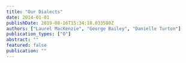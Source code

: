 ```yaml
---
title: "Our Dialects"
date: 2014-01-01
publishDate: 2019-08-16T15:34:18.033580Z
authors: ["Laurel MacKenzie", "George Bailey", "Danielle Turton"]
publication_types: ["0"]
abstract: ""
featured: false
publication: ""
---
```


